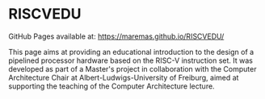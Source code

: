 # RISCVEDU
GitHub Pages available at: https://maremas.github.io/RISCVEDU/

This page aims at providing an educational introduction to the design of
a pipelined processor hardware based on the RISC-V instruction set.
It was developed as part of a Master's project in
collaboration with the Computer Architecture Chair at
Albert-Ludwigs-University of Freiburg, aimed at supporting the teaching
of the Computer Architecture lecture.
